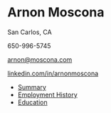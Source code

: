 # Arnon Moscona
San Carlos, CA

650-996-5745

arnon@moscona.com

[linkedin.com/in/arnonmoscona](http://linkedin.com/in/arnonmoscona)

* [Summary](summary.md)
* [Employment History](history.md)
* [Education](education.md)
